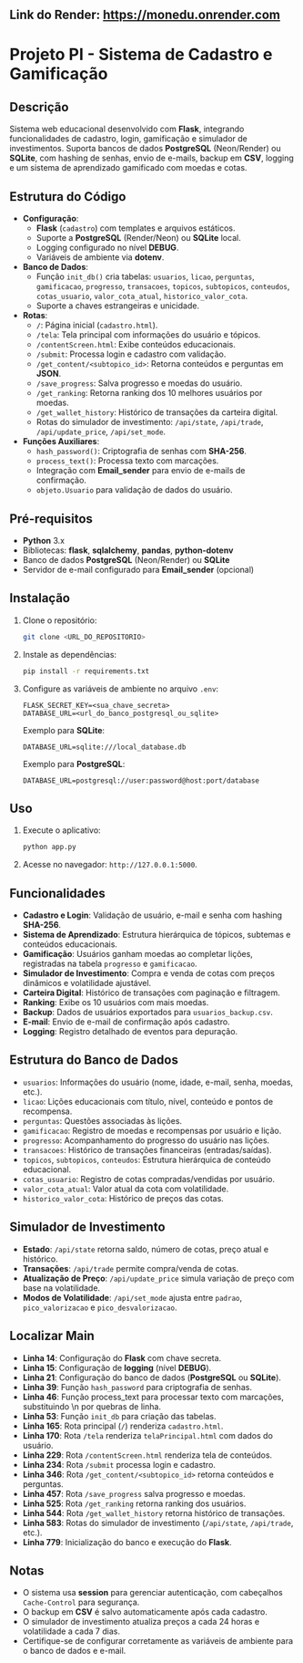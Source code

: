 ## Link do Render: https://monedu.onrender.com

# Projeto PI - Sistema de Cadastro e Gamificação

## **Descrição**

Sistema web educacional desenvolvido com **Flask**, integrando funcionalidades de cadastro, login, gamificação e simulador de investimentos. Suporta bancos de dados **PostgreSQL** (Neon/Render) ou **SQLite**, com hashing de senhas, envio de e-mails, backup em **CSV**, logging e um sistema de aprendizado gamificado com moedas e cotas.

## **Estrutura do Código**

- **Configuração**:
  - **Flask** (`cadastro`) com templates e arquivos estáticos.
  - Suporte a **PostgreSQL** (Render/Neon) ou **SQLite** local.
  - Logging configurado no nível **DEBUG**.
  - Variáveis de ambiente via **dotenv**.
- **Banco de Dados**:
  - Função `init_db()` cria tabelas: `usuarios`, `licao`, `perguntas`, `gamificacao`, `progresso`, `transacoes`, `topicos`, `subtopicos`, `conteudos`, `cotas_usuario`, `valor_cota_atual`, `historico_valor_cota`.
  - Suporte a chaves estrangeiras e unicidade.
- **Rotas**:
  - `/`: Página inicial (`cadastro.html`).
  - `/tela`: Tela principal com informações do usuário e tópicos.
  - `/contentScreen.html`: Exibe conteúdos educacionais.
  - `/submit`: Processa login e cadastro com validação.
  - `/get_content/<subtopico_id>`: Retorna conteúdos e perguntas em **JSON**.
  - `/save_progress`: Salva progresso e moedas do usuário.
  - `/get_ranking`: Retorna ranking dos 10 melhores usuários por moedas.
  - `/get_wallet_history`: Histórico de transações da carteira digital.
  - Rotas do simulador de investimento: `/api/state`, `/api/trade`, `/api/update_price`, `/api/set_mode`.
- **Funções Auxiliares**:
  - `hash_password()`: Criptografia de senhas com **SHA-256**.
  - `process_text()`: Processa texto com marcações.
  - Integração com **Email_sender** para envio de e-mails de confirmação.
  - `objeto.Usuario` para validação de dados do usuário.

## **Pré-requisitos**

- **Python** 3.x
- Bibliotecas: **flask**, **sqlalchemy**, **pandas**, **python-dotenv**
- Banco de dados **PostgreSQL** (Neon/Render) ou **SQLite**
- Servidor de e-mail configurado para **Email_sender** (opcional)

## **Instalação**

1. Clone o repositório:

   ```bash
   git clone <URL_DO_REPOSITORIO>
   ```

2. Instale as dependências:

   ```bash
   pip install -r requirements.txt
   ```

3. Configure as variáveis de ambiente no arquivo `.env`:

   ```
   FLASK_SECRET_KEY=<sua_chave_secreta>
   DATABASE_URL=<url_do_banco_postgresql_ou_sqlite>
   ```

   Exemplo para **SQLite**:

   ```
   DATABASE_URL=sqlite:///local_database.db
   ```

   Exemplo para **PostgreSQL**:

   ```
   DATABASE_URL=postgresql://user:password@host:port/database
   ```

## **Uso**

1. Execute o aplicativo:

   ```bash
   python app.py
   ```

2. Acesse no navegador: `http://127.0.0.1:5000`.

## **Funcionalidades**

- **Cadastro e Login**: Validação de usuário, e-mail e senha com hashing **SHA-256**.
- **Sistema de Aprendizado**: Estrutura hierárquica de tópicos, subtemas e conteúdos educacionais.
- **Gamificação**: Usuários ganham moedas ao completar lições, registradas na tabela `progresso` e `gamificacao`.
- **Simulador de Investimento**: Compra e venda de cotas com preços dinâmicos e volatilidade ajustável.
- **Carteira Digital**: Histórico de transações com paginação e filtragem.
- **Ranking**: Exibe os 10 usuários com mais moedas.
- **Backup**: Dados de usuários exportados para `usuarios_backup.csv`.
- **E-mail**: Envio de e-mail de confirmação após cadastro.
- **Logging**: Registro detalhado de eventos para depuração.

## **Estrutura do Banco de Dados**

- `usuarios`: Informações do usuário (nome, idade, e-mail, senha, moedas, etc.).
- `licao`: Lições educacionais com título, nível, conteúdo e pontos de recompensa.
- `perguntas`: Questões associadas às lições.
- `gamificacao`: Registro de moedas e recompensas por usuário e lição.
- `progresso`: Acompanhamento do progresso do usuário nas lições.
- `transacoes`: Histórico de transações financeiras (entradas/saídas).
- `topicos`, `subtopicos`, `conteudos`: Estrutura hierárquica de conteúdo educacional.
- `cotas_usuario`: Registro de cotas compradas/vendidas por usuário.
- `valor_cota_atual`: Valor atual da cota com volatilidade.
- `historico_valor_cota`: Histórico de preços das cotas.

## **Simulador de Investimento**

- **Estado**: `/api/state` retorna saldo, número de cotas, preço atual e histórico.
- **Transações**: `/api/trade` permite compra/venda de cotas.
- **Atualização de Preço**: `/api/update_price` simula variação de preço com base na volatilidade.
- **Modos de Volatilidade**: `/api/set_mode` ajusta entre `padrao`, `pico_valorizacao` e `pico_desvalorizacao`.

## **Localizar Main**

- **Linha 14**: Configuração do **Flask** com chave secreta.
- **Linha 15**: Configuração de **logging** (nível **DEBUG**).
- **Linha 21**: Configuração do banco de dados (**PostgreSQL** ou **SQLite**).
- **Linha 39**: Função `hash_password` para criptografia de senhas.
- **Linha 46**: Função process_text para processar texto com marcações, substituindo \\n por quebras de linha.
- **Linha 53**: Função `init_db` para criação das tabelas.
- **Linha 165**: Rota principal (`/`) renderiza `cadastro.html`.
- **Linha 170**: Rota `/tela` renderiza `telaPrincipal.html` com dados do usuário.
- **Linha 229**: Rota `/contentScreen.html` renderiza tela de conteúdos.
- **Linha 234**: Rota `/submit` processa login e cadastro.
- **Linha 346**: Rota `/get_content/<subtopico_id>` retorna conteúdos e perguntas.
- **Linha 457**: Rota `/save_progress` salva progresso e moedas.
- **Linha 525**: Rota `/get_ranking` retorna ranking dos usuários.
- **Linha 544**: Rota `/get_wallet_history` retorna histórico de transações.
- **Linha 583**: Rotas do simulador de investimento (`/api/state`, `/api/trade`, etc.).
- **Linha 779**: Inicialização do banco e execução do **Flask**.

## **Notas**

- O sistema usa **session** para gerenciar autenticação, com cabeçalhos `Cache-Control` para segurança.
- O backup em **CSV** é salvo automaticamente após cada cadastro.
- O simulador de investimento atualiza preços a cada 24 horas e volatilidade a cada 7 dias.
- Certifique-se de configurar corretamente as variáveis de ambiente para o banco de dados e e-mail.